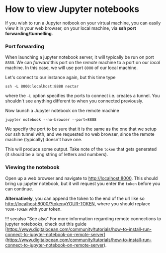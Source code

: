 # How to view Jupyter notebooks
If you wish to run a Jupyter notbook on your virtual machine, you can easily view it in your web browser, on your local machine, via **ssh port forwarding/tunnelling**.

### Port forwarding
When launching a jupyter notebook server, it will typically be run on port `8888`. We can *forward* this port on the *remote* machine to a port on our *local* machine. In this case, we will use port `8000` of our local machine.

Let's connect to our instance again, but this time type
```console
ssh -L 8000:localhost:8888 nectar
```
where the `-L` option specifies the ports to connect i.e. creates a tunnel. You shouldn't see anything different to when you connected previously.

Now launch a Jupyter notebook on the remote machine
```console
jupyter notebook --no-browser --port=8888
```
We specify the port to be sure that it is the same as the one that we setup our ssh tunnel with, and we requested no web browser, since the remote machine (typically) doesn't have one.

This will produce some output. Take note of the `token` that gets generated (it should be a long string of letters and numbers).

### Viewing the notebook

Open up a web browser and navigate to [http://localhost:8000](). This should bring up jupyter notebook, but it will request you enter the `token` before you can continue.

**Alternatively**, you can append the token to the end of the url like so [http://localhost:8000/?token=YOUR-TOKEN](), where you should replace `YOUR-TOKEN` with your token.

!!! seealso "See also"
    For more information regarding remote connections to jupyter notebooks, check out this guide [https://www.digitalocean.com/community/tutorials/how-to-install-run-connect-to-jupyter-notebook-on-remote-server](https://www.digitalocean.com/community/tutorials/how-to-install-run-connect-to-jupyter-notebook-on-remote-server).